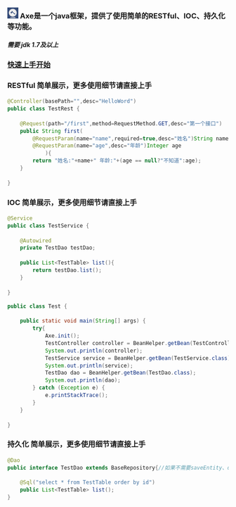 ### <img width="25px" height="25px" src='https://github.com/DongyuCai/Axe/blob/18.5.29/axe/favicon.png'/> Axe是一个java框架，提供了使用简单的RESTful、IOC、持久化等功能。

##### 需要 jdk 1.7及以上

### [快速上手开始](https://github.com/DongyuCai/Axe/blob/18.5.29/GET_START.md)

### RESTful 简单展示，更多使用细节请直接上手
```java
@Controller(basePath="",desc="HelloWord")
public class TestRest {
	
	@Request(path="/first",method=RequestMethod.GET,desc="第一个接口")
	public String first(
		@RequestParam(name="name",required=true,desc="姓名")String name,
		@RequestParam(name="age",desc="年龄")Integer age
			){
		return "姓名:"+name+" 年龄:"+(age == null?"不知道":age);
	}
	
}
```

### IOC 简单展示，更多使用细节请直接上手
```java
@Service
public class TestService {
	
	@Autowired
	private TestDao testDao;

	public List<TestTable> list(){
		return testDao.list();
	}
	
}
```
```java
public class Test {
	
	public static void main(String[] args) {
		try{
			Axe.init();
			TestController controller = BeanHelper.getBean(TestController.class);
			System.out.println(controller);
			TestService service = BeanHelper.getBean(TestService.class);
			System.out.println(service);
			TestDao dao = BeanHelper.getBean(TestDao.class);
			System.out.println(dao);
		} catch (Exception e) {
			e.printStackTrace();
		}
	}

}
```

### 持久化 简单展示，更多使用细节请直接上手
```java
@Dao
public interface TestDao extends BaseRepository{//如果不需要saveEntity、deleteEntity等持久化对象操作方法，可以不继承BaseRespository

	@Sql("select * from TestTable order by id")
	public List<TestTable> list();
}

```
